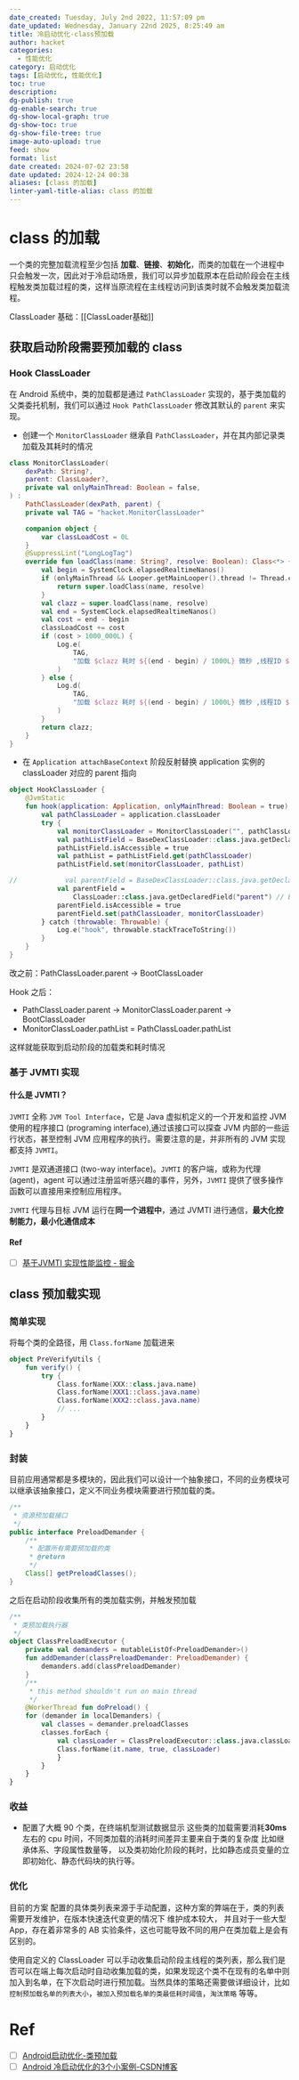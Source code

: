 ```yaml
---
date_created: Tuesday, July 2nd 2022, 11:57:09 pm
date_updated: Wednesday, January 22nd 2025, 8:25:49 am
title: 冷启动优化-class预加载
author: hacket
categories:
  - 性能优化
category: 启动优化
tags: [启动优化, 性能优化]
toc: true
description: 
dg-publish: true
dg-enable-search: true
dg-show-local-graph: true
dg-show-toc: true
dg-show-file-tree: true
image-auto-upload: true
feed: show
format: list
date created: 2024-07-02 23:58
date updated: 2024-12-24 00:38
aliases: [class 的加载]
linter-yaml-title-alias: class 的加载
---
```


# class 的加载

一个类的完整加载流程至少包括 **加载**、**链接**、**初始化**，而类的加载在一个进程中只会触发一次，因此对于冷启动场景，我们可以异步加载原本在启动阶段会在主线程触发类加载过程的类，这样当原流程在主线程访问到该类时就不会触发类加载流程。

ClassLoader 基础：[[ClassLoader基础]]

## 获取启动阶段需要预加载的 class

### Hook ClassLoader

在 Android 系统中，类的加载都是通过 `PathClassLoader` 实现的，基于类加载的父类委托机制，我们可以通过 `Hook PathClassLoader` 修改其默认的 `parent` 来实现。

- 创建一个 `MonitorClassLoader` 继承自 `PathClassLoader`，并在其内部记录类加载及其耗时的情况

```kotlin
class MonitorClassLoader(
    dexPath: String?,
    parent: ClassLoader?,
    private val onlyMainThread: Boolean = false,
) :
    PathClassLoader(dexPath, parent) {
    private val TAG = "hacket.MonitorClassLoader"

    companion object {
        var classLoadCost = 0L
    }
    @SuppressLint("LongLogTag")
    override fun loadClass(name: String?, resolve: Boolean): Class<*> {
        val begin = SystemClock.elapsedRealtimeNanos()
        if (onlyMainThread && Looper.getMainLooper().thread != Thread.currentThread()) {
            return super.loadClass(name, resolve)
        }
        val clazz = super.loadClass(name, resolve)
        val end = SystemClock.elapsedRealtimeNanos()
        val cost = end - begin
        classLoadCost += cost
        if (cost > 1000_000L) {
            Log.e(
                TAG,
                "加载 $clazz 耗时 ${(end - begin) / 1000L} 微秒 ,线程ID ${Thread.currentThread().id}(${Thread.currentThread().name})，总耗时=${classLoadCost / 1000L} 微秒"
            )
        } else {
            Log.d(
                TAG,
                "加载 $clazz 耗时 ${(end - begin) / 1000L} 微秒 ,线程ID ${Thread.currentThread().id}(${Thread.currentThread().name})，总耗时=${classLoadCost / 1000L} 微秒(${classLoadCost / 1000L/1000F} 豪秒)"
            )
        }
        return clazz;
    }
}
```

- 在 `Application attachBaseContext` 阶段反射替换 application 实例的 classLoader 对应的 parent 指向

```kotlin
object HookClassLoader {
    @JvmStatic
    fun hook(application: Application, onlyMainThread: Boolean = true) {
        val pathClassLoader = application.classLoader
        try {
            val monitorClassLoader = MonitorClassLoader("", pathClassLoader.parent, onlyMainThread)
            val pathListField = BaseDexClassLoader::class.java.getDeclaredField("pathList")
            pathListField.isAccessible = true
            val pathList = pathListField.get(pathClassLoader)
            pathListField.set(monitorClassLoader, pathList)

//            val parentField = BaseDexClassLoader::class.java.getDeclaredField("parent")
            val parentField =
                ClassLoader::class.java.getDeclaredField("parent") // BaseDexClassLoader的父类是ClassLoader
            parentField.isAccessible = true
            parentField.set(pathClassLoader, monitorClassLoader)
        } catch (throwable: Throwable) {
            Log.e("hook", throwable.stackTraceToString())
        }
    }
}
```

改之前：PathClassLoader.parent → BootClassLoader

Hook 之后：

- PathClassLoader.parent → MonitorClassLoader.parent → BootClassLoader
- MonitorClassLoader.pathList = PathClassLoader.pathList

这样就能获取到启动阶段的加载类和耗时情况

### 基于 JVMTI 实现

#### 什么是 JVMTI？

`JVMTI` 全称 `JVM Tool Interface`，它是 Java 虚拟机定义的一个开发和监控 JVM 使用的程序接口 (programing interface),通过该接口可以探查 JVM 内部的一些运行状态，甚至控制 JVM 应用程序的执行。需要注意的是，并非所有的 JVM 实现都支持 `JVMTI`。

`JVMTI` 是双通道接口 (two-way interface)。`JVMTI` 的客户端，或称为代理 (agent)，agent 可以通过注册监听感兴趣的事件，另外，`JVMTI` 提供了很多操作函数可以直接用来控制应用程序。

`JVMTI` 代理与目标 JVM 运行在**同一个进程中**，通过 JVMTI 进行通信，**最大化控制能力，最小化通信成本**

#### Ref

- [ ] [基于JVMTI 实现性能监控 - 掘金](https://juejin.cn/post/6942782366993612813)

## class 预加载实现

### 简单实现

将每个类的全路径，用 `Class.forName` 加载进来

```kotlin
object PreVerifyUtils {
    fun verify() {
        try {
            Class.forName(XXX::class.java.name)
            Class.forName(XXX1::class.java.name)
            Class.forName(XXX2::class.java.name)
            // ...
        }
    }
}
```

### 封装

目前应用通常都是多模块的，因此我们可以设计一个抽象接口，不同的业务模块可以继承该抽象接口，定义不同业务模块需要进行预加载的类。

```java
/**
 * 资源预加载接口
 */
public interface PreloadDemander {
    /**
     * 配置所有需要预加载的类
     * @return
     */
    Class[] getPreloadClasses();
}
```

之后在启动阶段收集所有的类加载实例，并触发预加载

```kotlin
/**
 * 类预加载执行器
 */
object ClassPreloadExecutor {
    private val demanders = mutableListOf<PreloadDemander>()
    fun addDemander(classPreloadDemander: PreloadDemander) {
        demanders.add(classPreloadDemander)
    }
    /**
     * this method shouldn't run on main thread
     */
    @WorkerThread fun doPreload() {
	for (demander in localDemanders) {
		val classes = demander.preloadClasses
		classes.forEach {
			val classLoader = ClassPreloadExecutor::class.java.classLoader
			Class.forName(it.name, true, classLoader)
			}
		}
    }
}
```

### 收益

- 配置了大概 90 个类，在终端机型测试数据显示 这些类的加载需要消耗**30ms**左右的 cpu 时间，不同类加载的消耗时间差异主要来自于类的复杂度 比如继承体系、字段属性数量等， 以及类初始化阶段的耗时，比如静态成员变量的立即初始化、静态代码块的执行等。

### 优化

目前的方案 配置的具体类列表来源于手动配置，这种方案的弊端在于，类的列表需要开发维护，在版本快速迭代变更的情况下 维护成本较大， 并且对于一些大型 App，存在着非常多的 AB 实验条件，这也可能导致不同的用户在类加载上是会有区别的。

使用自定义的 ClassLoader 可以手动收集启动阶段主线程的类列表，那么我们是否可以在端上每次启动时自动收集加载的类，如果发现这个类不在现有的名单中则加入到名单，在下次启动时进行预加载。当然具体的策略还需要做详细设计，比如 `控制预加载名单的列表大小`，`被加入预加载名单的类最低耗时阈值`，`淘汰策略` 等等。

# Ref

- [ ] [Android启动优化-类预加载](https://juejin.cn/post/7071120586965008398)
- [ ] [Android 冷启动优化的3个小案例-CSDN博客](https://blog.csdn.net/zhuoxiuwu/article/details/131431605)
